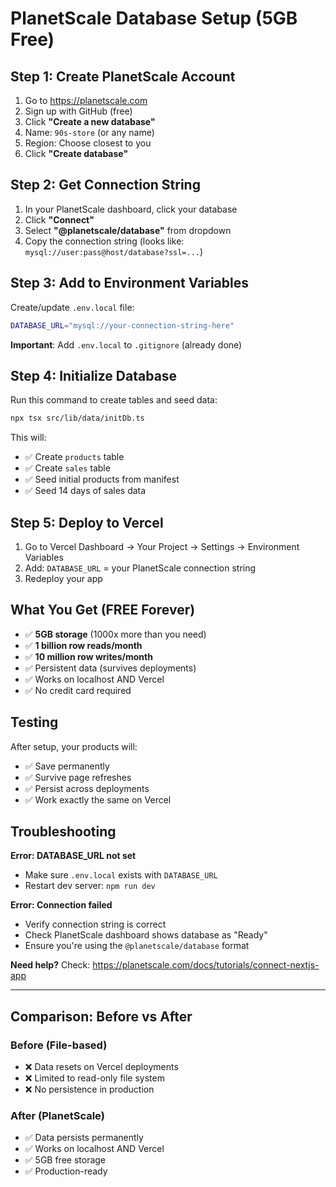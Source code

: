 # PlanetScale Database Setup (5GB Free)

## Step 1: Create PlanetScale Account

1. Go to https://planetscale.com
2. Sign up with GitHub (free)
3. Click **"Create a new database"**
4. Name: `90s-store` (or any name)
5. Region: Choose closest to you
6. Click **"Create database"**

## Step 2: Get Connection String

1. In your PlanetScale dashboard, click your database
2. Click **"Connect"**
3. Select **"@planetscale/database"** from dropdown
4. Copy the connection string (looks like: `mysql://user:pass@host/database?ssl=...`)

## Step 3: Add to Environment Variables

Create/update `.env.local` file:

```bash
DATABASE_URL="mysql://your-connection-string-here"
```

**Important**: Add `.env.local` to `.gitignore` (already done)

## Step 4: Initialize Database

Run this command to create tables and seed data:

```bash
npx tsx src/lib/data/initDb.ts
```

This will:
- ✅ Create `products` table
- ✅ Create `sales` table  
- ✅ Seed initial products from manifest
- ✅ Seed 14 days of sales data

## Step 5: Deploy to Vercel

1. Go to Vercel Dashboard → Your Project → Settings → Environment Variables
2. Add: `DATABASE_URL` = your PlanetScale connection string
3. Redeploy your app

## What You Get (FREE Forever)

- ✅ **5GB storage** (1000x more than you need)
- ✅ **1 billion row reads/month**
- ✅ **10 million row writes/month**
- ✅ Persistent data (survives deployments)
- ✅ Works on localhost AND Vercel
- ✅ No credit card required

## Testing

After setup, your products will:
- ✅ Save permanently
- ✅ Survive page refreshes
- ✅ Persist across deployments
- ✅ Work exactly the same on Vercel

## Troubleshooting

**Error: DATABASE_URL not set**
- Make sure `.env.local` exists with `DATABASE_URL`
- Restart dev server: `npm run dev`

**Error: Connection failed**
- Verify connection string is correct
- Check PlanetScale dashboard shows database as "Ready"
- Ensure you're using the `@planetscale/database` format

**Need help?**
Check: https://planetscale.com/docs/tutorials/connect-nextjs-app

---

## Comparison: Before vs After

### Before (File-based)
- ❌ Data resets on Vercel deployments
- ❌ Limited to read-only file system
- ❌ No persistence in production

### After (PlanetScale)
- ✅ Data persists permanently
- ✅ Works on localhost AND Vercel
- ✅ 5GB free storage
- ✅ Production-ready
